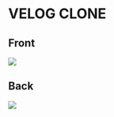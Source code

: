 # VELOG CLONE

## Front

<img src="https://img.shields.io/badge/NestJS-E0234E?style=for-the-badge&logo=NestJS&logoColor=white">

## Back

<img src="https://img.shields.io/badge/Next.js-000000?style=for-the-badge&logo=nextdotjs&logoColor=white">
